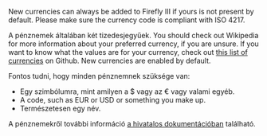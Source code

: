 New currencies can always be added to Firefly III if yours is not present by default. Please make sure the currency code is compliant with ISO 4217.

A pénznemek általában két tizedesjegyűek. You should check out Wikipedia for more information about your preferred currency, if you are unsure. If you want to know what the values are for your currency, check out [this list of currencies](https://github.com/xsolla/currency-format/blob/master/currency-format.json) on Github. New currencies are enabled by default.

Fontos tudni, hogy minden pénznemnek szüksége van:

- Egy szimbólumra, mint amilyen a $ vagy az € vagy valami egyéb.
- A code, such as EUR or USD or something you make up.
- Természetesen egy név.

A pénznemekről további információ [a hivatalos dokumentációban](https://firefly-iii.readthedocs.io/en/latest/concepts/currencies.html) található.